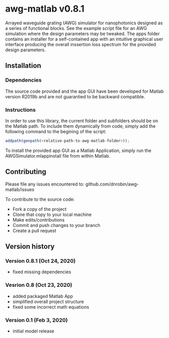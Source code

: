 # awg-matlab v0.8.1

Arrayed waveguide grating (AWG) simulator for nanophotonics designed as a series of functional blocks. See the example script file for an AWG simulation where the design parameters may be tweaked. The apps folder contains an installer for a self-contained app with an intuitive graphical user interface producing the overall inssertion loss spectrum for the provided design parameters.

## Installation

### Dependencies

The source code provided and the app GUI have been developed for Matlab version R2019b and are not guarantied to be backward compatible.

### Instructions

In order to use this library, the current folder and subfolders should be on the Matlab path. To include them dynamically from code, simply add the following command to the begining of the script:

```javascript
addpath(genpath(<relative-path-to-awg-matlab-folder>));
```

To install the provided app GUI as a Matlab Application, simply run the AWGSimulator.mlappinstall file from within Matlab.

## Contributing

Please file any issues encountered to: github.com/dnrobin/awg-matlab/issues

To contribute to the source code:

* Fork a copy of the project
* Clone that copy to your local machine
* Make edits/contributions
* Commit and push changes to your branch
* Create a pull request

## Version history

### Version 0.8.1 (Oct 24, 2020)
* fixed missing dependencies

### Vesrion 0.8 (Oct 23, 2020)
* added packaged Matlab App
* simplified overall project structure
* fixed some incorrect math equations

### Version 0.1 (Feb 3, 2020)
* initial model release